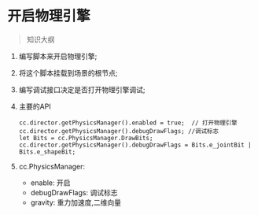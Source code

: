 # 开启物理引擎

> 知识大纲
1. 编写脚本来开启物理引擎;
2. 将这个脚本挂载到场景的根节点;
3. 编写调试接口决定是否打开物理引擎调试;
4. 主要的API
    ```
    cc.director.getPhysicsManager().enabled = true;  // 打开物理引擎
    cc.director.getPhysicsManager().debugDrawFlags; //调试标志
    let Bits = cc.PhysicsManager.DrawBits;
    cc.director.getPhysicsManager().debugDrawFlags = Bits.e_jointBit | Bits.e_shapeBit;
    ``` 
    
5. cc.PhysicsManager:
    *  enable: 开启   
    *  debugDrawFlags: 调试标志   
    *  gravity: 重力加速度,二维向量
